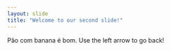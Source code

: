 ```yaml
---
layout: slide
title: "Welcome to our second slide!"
---
```

Pão com banana é bom.
Use the left arrow to go back!
